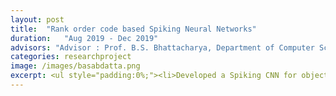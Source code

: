 ```yaml
---
layout: post
title:  "Rank order code based Spiking Neural Networks"
duration:   "Aug 2019 - Dec 2019"
advisors: "Advisor : Prof. B.S. Bhattacharya, Department of Computer Science"
categories: researchproject
image: /images/basabdatta.png
excerpt: <ul style="padding:0%;"><li>Developed a Spiking CNN for object recognition inspired by the neural mechanisms of primate visual systems, using gaussian filters modelling the receptive fields of a foveal pit. </li><li>This led to an optimized inference using only 10% of the original filtered coefficients, proving the potential for sparse and low-power computation.</li><li>Presented the paper based on this work at IJCNN'20.</li></ul>
---
```

